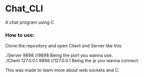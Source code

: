 # Chat_CLI
A chat program using C

### How to use:
Clone the repository and open Client and Server like this:

./Server 9898 //9898 Being the port you wanna use. <br>
./Client 127.0.0.1 9898 //127.0.0.1 Being the ip you wanna connect.

This was made to learn more about web sockets and C.
